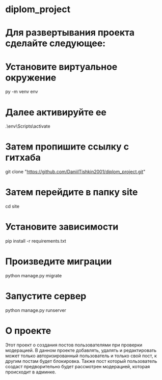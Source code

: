 # diplom_project

# Для развертывания проекта сделайте следующее:
# Установите виртуальное окружение
py -m venv env

# Далее активируйте ее

.\env\Scripts\activate

# Затем пропишите ссылку с гитхаба
git clone "https://github.com/DaniilTishkin2001/diplom_project.git"

# Затем перейдите в папку site
 cd site

# Установите зависимости

pip install -r requirements.txt

# Произведите миграции

python manage.py migrate

# Запустите сервер

python manage.py runserver


# О проекте
Этот проект о создания постов пользователями при проверки модерацией.
В данном проекте добавлять, удалять и редактировать может
только авторизированный пользователь и только 
свой пост, к другим постам будет блокировка. 
Также пост который пользователь создаст 
предворительно будет рассмотрен модерацией, 
которая происходит в админке.  


